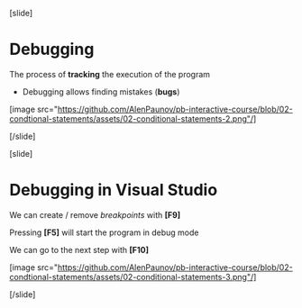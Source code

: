 [slide]
# Debugging
The process of **tracking** the execution of the program

  * Debugging allows finding mistakes (**bugs**)

[image src="https://github.com/AlenPaunov/pb-interactive-course/blob/02-condtional-statements/assets/02-conditional-statements-2.png"/]

[/slide]

[slide]
# Debugging in Visual Studio
We can create / remove *breakpoints* with **\[F9\]**

Pressing **\[F5\]** will start the program in debug mode

We can go to the next step with **\[F10\]**

[image src="https://github.com/AlenPaunov/pb-interactive-course/blob/02-condtional-statements/assets/02-conditional-statements-3.png"/]

[/slide]